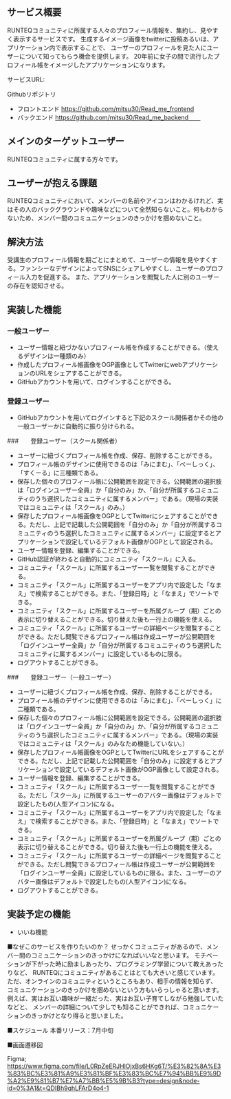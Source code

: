 ## サービス概要
RUNTEQコミュニティに所属する人々のプロフィール情報を、集約し、見やすく表示するサービスです。
生成するイメージ画像をtwitterに投稿あるいは、アプリケーション内で表示することで、
ユーザーのプロフィールを見た人にユーザーについて知ってもらう機会を提供します。
20年前に女子の間で流行したプロフィール帳をイメージしたアプリケーションになります。

サービスURL:

Githubリポジトリ

- フロントエンド 
https://github.com/mitsu30/Read_me_frontend
- バックエンド
https://github.com/mitsu30/Read_me_backend　　

## メインのターゲットユーザー
RUNTEQコミュニティに属する方々です。

## ユーザーが抱える課題
RUNTEQコミュニティにおいて、メンバーの名前やアイコンはわかるけれど、実はその人のバックグラウンドや趣味などについて全然知らないこと。何もわからないため、メンバー間のコミュニケーションのきっかけを掴めないこと。

## 解決方法
受講生のプロフィール情報を期ごとにまとめて、ユーザーの情報を見やすくする。ファンシーなデザインによってSNSにシェアしやすくし、ユーザーのプロフィール入力を促進する。
また、アプリケーションを閲覧した人に別のユーザーの存在を認知させる。

## 実装した機能
### 一般ユーザー
- ユーザー情報と紐づかないプロフィール帳を作成することができる。（使えるデザインは一種類のみ）
- 作成したプロフィール帳画像をOGP画像としてTwitterにwebアプリケーションのURLをシェアすることができる。
- GitHubアカウントを用いて、ログインすることができる。


### 登録ユーザー
- GitHubアカウントを用いてログインすると下記のスクール関係者かその他の一般ユーザーかに自動的に振り分けられる。

###　　登録ユーザー（スクール関係者）
- ユーザーに紐づくプロフィール帳を作成、保存、削除することができる。
- プロフィール帳のデザインに使用できるのは「みにまむ」、「べーしっく」、「すくーる」に三種類である。
- 保存した個々のプロフィール帳に公開範囲を設定できる。公開範囲の選択肢は「ログインユーザー全員」か「自分のみ」か、「自分が所属するコミュニティのうち選択したコミュニティに属するメンバー」である。（現場の実装ではコミュニティは「スクール」のみ。）
- 保存したプロフィール帳画像をOGPとしてTwitterにシェアすることができる。ただし、上記で記載した公開範囲を「自分のみ」か「自分が所属するコミュニティのうち選択したコミュニティに属するメンバー」に設定するとアプリケーションで設定しているデフォルト画像がOGPとして設定される。
- ユーザー情報を登録、編集することができる。
- GitHub認証が終わると自動的にコミュニティ「スクール」に入る。
- コミュニティ「スクール」に所属するユーザー一覧を閲覧することができる。
- コミュニティ「スクール」に所属するユーザーをアプリ内で設定した「なまえ」で検索することができる。また、「登録日時」と「なまえ」でソートできる。
- コミュニティ「スクール」に所属するユーザーを所属グループ（期）ごとの表示に切り替えることができる。切り替えた後も一行上の機能を使える。
- コミュニティ「スクール」に所属するユーザーの詳細ページを閲覧することができる。ただし閲覧できるプロフィール帳は作成ユーザーが公開範囲を「ログインユーザー全員」か「自分が所属するコミュニティのうち選択したコミュニティに属するメンバー」に設定しているものに限る。
- ログアウトすることができる。

###　　登録ユーザー（一般ユーザー）
- ユーザーに紐づくプロフィール帳を作成、保存、削除することができる。
- プロフィール帳のデザインに使用できるのは「みにまむ」、「べーしっく」に二種類である。
- 保存した個々のプロフィール帳に公開範囲を設定できる。公開範囲の選択肢は「ログインユーザー全員」か「自分のみ」か、「自分が所属するコミュニティのうち選択したコミュニティに属するメンバー」である。（現場の実装ではコミュニティは「スクール」のみなため機能していない。）
- 保存したプロフィール帳画像をOGPとしてTwitterにURLをシェアすることができる。ただし、上記で記載した公開範囲を「自分のみ」に設定するとアプリケーションで設定しているデフォルト画像がOGP画像として設定される。
- ユーザー情報を登録、編集することができる。
- コミュニティ「スクール」に所属するユーザー一覧を閲覧することができる。ただし「スクール」に所属するユーザーのアバター画像はデフォルトで設定したもの(人型アイコン)になる。
- コミュニティ「スクール」に所属するユーザーをアプリ内で設定した「なまえ」で検索することができる。また、「登録日時」と「なまえ」でソートできる。
- コミュニティ「スクール」に所属するユーザーを所属グループ（期）ごとの表示に切り替えることができる。切り替えた後も一行上の機能を使える。
- コミュニティ「スクール」に所属するユーザーの詳細ページを閲覧することができる。ただし閲覧できるプロフィール帳は作成ユーザーが公開範囲を「ログインユーザー全員」に設定しているものに限る。また、ユーザーのアバター画像はデフォルトで設定したもの(人型アイコン)になる。
- ログアウトすることができる。

## 実装予定の機能
- いいね機能


■なぜこのサービスを作りたいのか？
せっかくコミュニティがあるので、メンバー間のコミュニケーションのきっかけになればいいなと思います。
モチベーションが下がった時に励ましあったり、プログラミング学習について教えあったりなど、
RUNTEQにコミュニティがあることはとても大きいと感じています。
ただ、オンラインのコミュニティというところもあり、相手の情報を知らず、
コミュニケーションのきっかけを掴めないという方もいらっしゃると思います。
例えば、実はお互い趣味が一緒だった、実はお互い子育てしながら勉強していたなどと、
メンバーの詳細について少しでも知ることができれば、コミュニケーションのきっかけとなり得ると思いました。

■スケジュール
本番リリース：7月中旬

■画面遷移図

Figma;
https://www.figma.com/file/L0RpZeERJHlOjxBs6HKg6T/%E3%82%8A%E3%83%BC%E3%81%A9%E3%81%BF%E3%83%BC%E7%94%BB%E9%9D%A2%E9%81%B7%E7%A7%BB%E5%9B%B3?type=design&node-id=0%3A1&t=QDIBh9qhLFArD4o4-1


